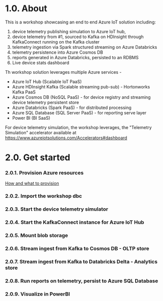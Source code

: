 # 1.0. About
This is a workshop showcasing an end to end Azure IoT solution including:<br> 
1.  device telemetry publishing simulation to Azure IoT hub, 
2.  device telemetry from #1, sourced to Kafka on HDInsight through KafkaConnect running on the Kafka cluster<BR> 
3.  telemetry ingestion via Spark structured streaming on Azure Databricks<BR>
4.  telemetry persistence into Azure Cosmos DB<br>
5.  reports generated in Azure Databricks, persisted to an RDBMS<br>
6.  Live device stats dashboard<br>
  
Th workshop solution leverages multiple Azure services - <BR>
  - Azure IoT Hub (Scalable IoT PaaS) <BR>
  - Azure HDInsight Kafka (Scalable streaming pub-sub) - Hortonworks Kafka PaaS <BR>
  - Azure Cosmos DB (NoSQL PaaS)  - for device registry and streaming device telemetry persistent store <BR>
  - Azure Databricks (Spark PaaS) - for distributed processing <BR>
  - Azure SQL Database (SQL Server PaaS) - for reporting serve layer <BR>
  - Power BI (BI SaaS) <BR>
  
For device telemetry simulation, the workshop leverages, the "Telemetry Simulation" accelerator available at https://www.azureiotsolutions.com/Accelerators#dashboard
  
# 2.0. Get started
### 2.0.1. Provision Azure resources
[How and what to provision](ProvisioningAndConfiguration.md)

### 2.0.2. Import the workshop dbc


### 2.0.3. Start the device telemetry simulator


### 2.0.4. Start the KafkaConnect instance for Azure IoT Hub


### 2.0.5. Mount blob storage

### 2.0.6. Stream ingest from Kafka to Cosmos DB - OLTP store

### 2.0.7. Stream ingest from Kafka to Databricks Delta - Analytics store

### 2.0.8. Run reports on telemetry, persist to Azure SQL Database

### 2.0.9. Visualize in PowerBI

